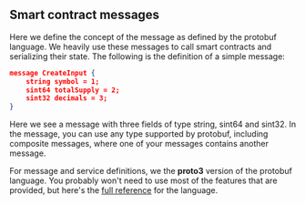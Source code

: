 ## Smart contract messages

Here we define the concept of the message as defined by the protobuf language. We heavily use these messages to call smart contracts and serializing their state. The following is the definition of a simple message:

```json
message CreateInput {
    string symbol = 1;
    sint64 totalSupply = 2;
    sint32 decimals = 3;
}
```

Here we see a message with three fields of type string, sint64 and sint32. In the message, you can use any type supported by protobuf, including composite messages, where one of your messages contains another message. 

For message and service definitions, we the **proto3** version of the protobuf language. You probably won't need to use most of the features that are provided, but here's the [full reference](https://developers.google.com/protocol-buffers/docs/proto3) for the language.